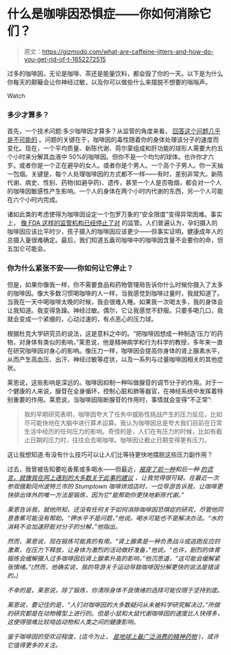 # 什么是咖啡因恐惧症——你如何消除它们？

> 原文：<https://gizmodo.com/what-are-caffeine-jitters-and-how-do-you-get-rid-of-t-1652272515>

过多的咖啡因，无论是咖啡、茶还是能量饮料，都会毁了你的一天。以下是为什么你每天的颠簸会让你神经过敏，以及你可以做些什么来摆脱不想要的嗡嗡声。

Watch

### 多少才算多？

首先，一个技术问题:多少咖啡因才算多？从监管的角度来看， [回答这个问题几乎是不可能的](http://io9.com/5982468/how-much-caffeine-is-too-much) 。问题的关键在于，咖啡因的毒性随着你的身体处理该分子的速度而变化。现在，一个平均质量、新陈代谢、荷尔蒙组成和肝功能的球形人需要大约五个小时来分解其血液中 50%的咖啡因。但你不是一个均匀的球体。也许你才六岁。或者你是一个正在避孕的女人。或者你是个男人。一个高个子男人。你一天抽一包烟。关键是，每个人处理咖啡因的方式都不一样——有时，差别非常大。新陈代谢、病史、性别、药物(如避孕药)、遗传，甚至一个人是否吸烟，都会对一个人的咖啡因敏感性产生影响。一个人的身体在两个小时内代谢的东西，另一个人可能在六个小时内完成。

诸如此类的考虑使得为咖啡因设定一个包罗万象的“安全限度”变得异常困难。事实上， [像 FDA 这样的监管机构已经停止了对](http://cen.acs.org/articles/91/i5/Caffeine-Jitters.html) 的监管。人们普遍认为，孕妇摄入的咖啡因应该比平时少，孩子摄入的咖啡因应该更少——但事实证明，健康成年人的总摄入量很难确定。最后，我们知道五盎司咖啡中的咖啡因含量不会要你的命，但五加仑可能会。

### 你为什么紧张不安——你如何让它停止？

但是，如果你像我一样，你不需要食品和药物管理局告诉你什么时候你摄入了太多的咖啡因。像大多数习惯喝咖啡的人一样，当我感觉到咖啡过量时，我就知道了。当我在一天中喝咖啡太晚的时候，我会很难入睡。如果我一次喝太多，我的身体会让我知道。我变得急躁。神经过敏。偶尔，它让我感觉不舒服。只要多喝几口，我就会变成一个紧绷的，心动过速的，有点恶心的压力球。

根据杜克大学研究员的说法，这是意料之中的。“把咖啡因想成一种制造‘压力’的药物，对身体有类似的影响，”莱恩说，他是精神病学和行为科学的教授，多年来一直在研究咖啡因对身心的影响。像压力一样，咖啡因会提高你身体的肾上腺素水平，从而产生高血压、出汗、神经过敏等症状，以及一系列与过量咖啡因相关的其他症状。

莱恩说，这些影响是深远的。咖啡因抑制一种叫做腺苷的调节分子的作用。对于一个健康的人来说，腺苷在全身循环，控制心脏和肺等器官，在神经系统中发挥着特别重要的作用。莱恩说，当咖啡因阻断腺苷的作用时，事情就会变得“不正常”:

> 我的早期研究表明，咖啡因夸大了任务中威胁性挑战产生的压力反应，比如尽可能快地在大脑中进行算术运算。我认为咖啡因总是夸大我们目前在日常生活中经历的任何压力的影响。奇怪的是，人们在有压力的时候，比如有截止日期的压力时，往往会去喝咖啡。咖啡因让截止日期变得更有压力。

这让我想知道:有没有什么技巧可以让人们比等待更快地摆脱这些压力副作用？

过去，我曾被告知要吃香蕉或多喝水——但最近，[*揭穿了前一种*](http://www.npr.org/blogs/thesalt/2013/03/11/174021648/sorry-but-bananas-wont-calm-your-caffeine-jitters)*和后一种 [的谎言，就像我在网上遇到的大多数关于此事的建议](http://www.organicauthority.com/health/too-much-coffee-antidote-how-to-get-the-caffeine-out-of-your-body.html) ，让我觉得很可疑。在最近一次参观俄勒冈州波特兰市的 Stumptown 咖啡烘焙店时，一位导游告诉我，让咖啡更快排出体外的唯一方法是锻炼，因为它“能帮助你更快地新陈代谢。”*

*莱恩告诉我，就他所知，还没有任何关于如何消除咖啡因恐惧症的研究，尽管他同意香蕉可能没有帮助。“钾水平不是问题，”他说。喝水可能也不是解决办法。“水的消耗不会加速肝脏对分子的分解，”他指出。*

*然而，莱恩说，现在锻炼可能真的有用。“肾上腺素是一种负责战斗或逃跑反应的激素，在压力下释放，让身体为激烈的活动做好准备，”他说。“也许，剧烈的体育锻炼会缓解摄入过多咖啡因后肾上腺素升高的影响，”他沉思道，“这可能会缓解紧张情绪。”(然而，他确实说，我的导游关于运动导致咖啡因分解更快的说法是错误的。)*

*不幸的是，莱恩说，除了锻炼，你清除身体不良情绪的选择可能仅限于坚持到底。*

*莱恩说，要记住的是，“人们对咖啡因的大多数疑问从未被科学研究解决过。”所做的研究都是在动物模型上进行的。但是小鼠和大鼠代谢咖啡因的速度比人快得多，这使得很难比较啮齿动物和人类之间的健康影响。*

*鉴于咖啡因的受欢迎程度，(迄今为止， [是地球上最广泛消费的精神药物](https://gizmodo.com/here-are-the-fifteen-professions-that-drink-the-most-co-5948206) )，或许它值得更多的关注。*
